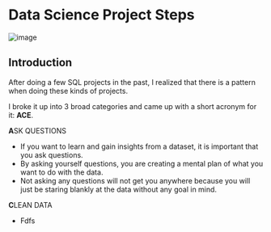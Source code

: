 # Data Science Project Steps

![image](https://user-images.githubusercontent.com/112503726/200104664-b21a91b3-060e-4150-975c-003e9945e90d.png)


## Introduction
After doing a few SQL projects in the past, I realized that there is a pattern when doing these kinds of projects. 

I broke it up into 3 broad categories and came up with a short acronym for it: **ACE**.

**A**SK QUESTIONS
  - If you want to learn and gain insights from a dataset, it is important that you ask questions. 
  - By asking yourself questions, you are creating a mental plan of what you want to do with the data.
  - Not asking any questions will not get you anywhere because you will just be staring blankly at the data without any goal in mind.

**C**LEAN DATA
  - Fdfs

